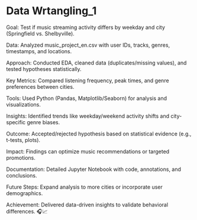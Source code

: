 # Data Wrtangling_1
Goal: Test if music streaming activity differs by weekday and city (Springfield vs. Shelbyville).

Data: Analyzed music_project_en.csv with user IDs, tracks, genres, timestamps, and locations.

Approach: Conducted EDA, cleaned data (duplicates/missing values), and tested hypotheses statistically.

Key Metrics: Compared listening frequency, peak times, and genre preferences between cities.

Tools: Used Python (Pandas, Matplotlib/Seaborn) for analysis and visualizations.

Insights: Identified trends like weekday/weekend activity shifts and city-specific genre biases.

Outcome: Accepted/rejected hypothesis based on statistical evidence (e.g., t-tests, plots).

Impact: Findings can optimize music recommendations or targeted promotions.

Documentation: Detailed Jupyter Notebook with code, annotations, and conclusions.

Future Steps: Expand analysis to more cities or incorporate user demographics.

Achievement: Delivered data-driven insights to validate behavioral differences. 🎧📈
